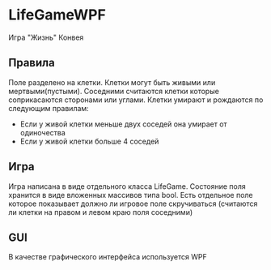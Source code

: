 # LifeGameWPF
Игра "Жизнь" Конвея

## Правила
Поле разделено на клетки. Клетки могут быть живыми или мертвыми(пустыми). Соседними считаются клетки которые соприкасаются сторонами или углами. 
Клетки умирают и рождаются по следующим правилам:
  * Если у живой клетки меньше двух соседей она умирает от одиночества
  * Если у живой клетки больше 4 соседей 

## Игра
Игра написана в виде отдельного класса LifeGame. Состояние поля хранится в виде вложенных массивов типа bool. 
Есть отдельное поле которое показывает должно ли игровое поле скручиваться (считаются ли клетки на правом и левом краю поля соседними)
## GUI
В качестве графического интерфейса используется WPF
